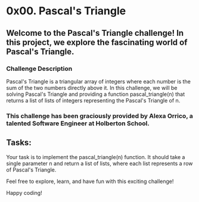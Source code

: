 # 0x00. Pascal's Triangle

## Welcome to the Pascal's Triangle challenge! In this project, we explore the fascinating world of Pascal's Triangle.
### Challenge Description
Pascal's Triangle is a triangular array of integers where each number is the sum of the two numbers directly above it. In this challenge, we will be solving Pascal's Triangle and providing a function pascal_triangle(n) that returns a list of lists of integers representing the Pascal's Triangle of n.

### This challenge has been graciously provided by Alexa Orrico, a talented Software Engineer at Holberton School.

## Tasks:
Your task is to implement the pascal_triangle(n) function. It should take a single parameter n and return a list of lists, where each list represents a row of Pascal's Triangle.

Feel free to explore, learn, and have fun with this exciting challenge!

Happy coding!
